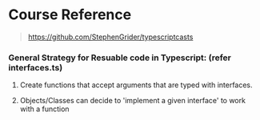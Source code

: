# Course Reference
> https://github.com/StephenGrider/typescriptcasts

### General Strategy for Resuable code in Typescript: (refer interfaces.ts)

1. Create functions that accept arguments that are typed with interfaces.

2. Objects/Classes can decide to 'implement a given interface' to work with a function